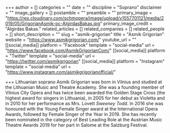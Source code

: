 +++
author = []
categories = ""
date = ""
discipline = "Soprano"
disclaimer = ""
image_gallery = []
postamble = ""
preamble = ""
primary_image = "https://res.cloudinary.com/schmopera/image/upload/v1557701121/media/2019/05/GrigorianAsmik-pc-AlgirdasBakas.jpg"
primary_image_credit = "Algirdas Bakas."
related_articles = []
related_companies = []
related_people = []
short_description = ""
slug = "asmik-grigorian"
title = "Asmik Grigorian"
website = "https://www.asmikgrigorian.com/"
youtube_url = ""
[[social_media]]
platform = "Facebook"
template = "social-media"
url = "https://www.facebook.com/AsmikGrigorianCom/"
[[social_media]]
platform = "Twitter"
template = "social-media"
url = "https://twitter.com/asmikgrigorian"
[[social_media]]
platform = "Instagram"
template = "social-media"
url = "https://www.instagram.com/asmikgrigorianofficial/"

+++
Lithuanian soprano Asmik Grigorian was born in Vilnius and studied at the Lithuanian Music and Theatre Academy. She was a founding member of Vilnius City Opera and has twice been awarded the Golden Stage Cross (the highest award for singers in Lithuania), in 2005 for her debut as Violetta and in 2010 for her performance as Mrs. Lovett _Sweeney Todd_. In 2016 she was honoured with the Young Female Singer award at the International Opera Awards, followed by Female Singer of the Year in 2019. She has recently been nominated in the category of Best Leading Role at the Austrian Music Theatre Awards 2019 for her part in Salome at the Salzburg Festival.